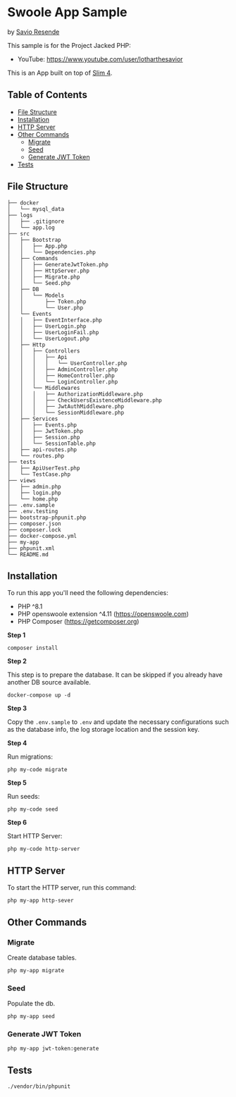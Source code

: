 
# Swoole App Sample

by [Savio Resende](https://savioresende.com)

This sample is for the Project Jacked PHP:
- YouTube: https://www.youtube.com/user/lotharthesavior

This is an App built on top of [Slim 4](https://www.slimframework.com/).

## Table of Contents

- [File Structure](#file-structure)
- [Installation](#installation)
- [HTTP Server](#http-server)
- [Other Commands](#other-commands)
  * [Migrate](#migrate)
  * [Seed](#seed)
  * [Generate JWT Token](#generate-jwt-token)
- [Tests](#tests)

## File Structure

```
├── docker
│   └── mysql_data
├── logs
│   ├── .gitignore
│   └── app.log
├── src
│   ├── Bootstrap
│   │   ├── App.php
│   │   └── Dependencies.php
│   ├── Commands
│   │   ├── GenerateJwtToken.php
│   │   ├── HttpServer.php
│   │   ├── Migrate.php
│   │   └── Seed.php
│   ├── DB
│   │   └── Models
│   │       ├── Token.php
│   │       └── User.php
│   └── Events
│   │   ├── EventInterface.php
│   │   ├── UserLogin.php
│   │   ├── UserLoginFail.php
│   │   └── UserLogout.php
│   ├── Http
│   │   ├── Controllers
│   │   │   ├── Api
│   │   │   │   └── UserController.php
│   │   │   ├── AdminController.php
│   │   │   ├── HomeController.php
│   │   │   └── LoginController.php
│   │   └── Middlewares
│   │   │   ├── AuthorizationMiddleware.php
│   │   │   ├── CheckUsersExistenceMiddleware.php
│   │   │   ├── JwtAuthMiddleware.php
│   │   │   └── SessionMiddleware.php
│   ├── Services
│   │   ├── Events.php
│   │   ├── JwtToken.php
│   │   ├── Session.php
│   │   └── SessionTable.php
│   ├── api-routes.php
│   └── routes.php
├── tests
│   ├── ApiUserTest.php
│   └── TestCase.php
├── views
│   ├── admin.php
│   ├── login.php
│   └── home.php
├── .env.sample
├── .env.testing
├── bootstrap-phpunit.php
├── composer.json
├── composer.lock
├── docker-compose.yml
├── my-app
├── phpunit.xml
└── README.md
```

## Installation

To run this app you'll need the following dependencies:

- PHP ^8.1
- PHP openswoole extension ^4.11 (https://openswoole.com)
- PHP Composer (https://getcomposer.org)

**Step 1**

```shell
composer install
```

**Step 2**

This step is to prepare the database. It can be skipped if you already have another DB source available.

```shell
docker-compose up -d
```

**Step 3**

Copy the `.env.sample` to `.env` and update the necessary configurations such as the database info, the log storage location and the session key.

**Step 4**

Run migrations:

```shell
php my-code migrate
```

**Step 5**

Run seeds:

```shell
php my-code seed
```

**Step 6**

Start HTTP Server:

```shell
php my-code http-server
```

## HTTP Server

To start the HTTP server, run this command:

```shell
php my-app http-sever
```

## Other Commands

### Migrate

Create database tables.

```shell
php my-app migrate
```

### Seed

Populate the db.

```shell
php my-app seed
```

### Generate JWT Token

```shell
php my-app jwt-token:generate
```

## Tests

```shell
./vendor/bin/phpunit
```
